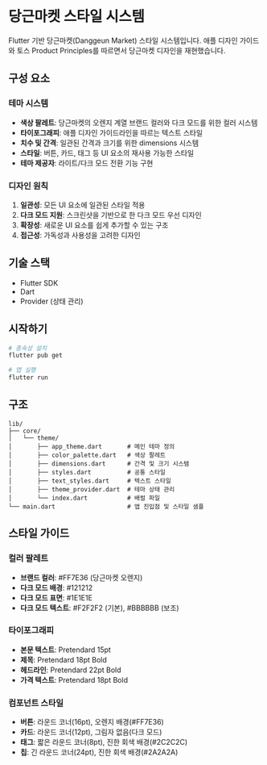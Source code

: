 # 당근마켓 스타일 시스템

Flutter 기반 당근마켓(Danggeun Market) 스타일 시스템입니다. 애플 디자인 가이드와 토스 Product Principles를 따르면서 당근마켓 디자인을 재현했습니다.

## 구성 요소

### 테마 시스템

- **색상 팔레트**: 당근마켓의 오렌지 계열 브랜드 컬러와 다크 모드를 위한 컬러 시스템
- **타이포그래피**: 애플 디자인 가이드라인을 따르는 텍스트 스타일
- **치수 및 간격**: 일관된 간격과 크기를 위한 dimensions 시스템
- **스타일**: 버튼, 카드, 태그 등 UI 요소의 재사용 가능한 스타일
- **테마 제공자**: 라이트/다크 모드 전환 기능 구현

### 디자인 원칙

1. **일관성**: 모든 UI 요소에 일관된 스타일 적용
2. **다크 모드 지원**: 스크린샷을 기반으로 한 다크 모드 우선 디자인
3. **확장성**: 새로운 UI 요소를 쉽게 추가할 수 있는 구조
4. **접근성**: 가독성과 사용성을 고려한 디자인

## 기술 스택

- Flutter SDK
- Dart
- Provider (상태 관리)

## 시작하기

```bash
# 종속성 설치
flutter pub get

# 앱 실행
flutter run
```

## 구조

```
lib/
├── core/
│   └── theme/
│       ├── app_theme.dart       # 메인 테마 정의
│       ├── color_palette.dart   # 색상 팔레트
│       ├── dimensions.dart      # 간격 및 크기 시스템
│       ├── styles.dart          # 공통 스타일
│       ├── text_styles.dart     # 텍스트 스타일
│       ├── theme_provider.dart  # 테마 상태 관리
│       └── index.dart           # 배럴 파일
└── main.dart                    # 앱 진입점 및 스타일 샘플
```

## 스타일 가이드

### 컬러 팔레트

- **브랜드 컬러**: #FF7E36 (당근마켓 오렌지)
- **다크 모드 배경**: #121212
- **다크 모드 표면**: #1E1E1E
- **다크 모드 텍스트**: #F2F2F2 (기본), #BBBBBB (보조)

### 타이포그래피

- **본문 텍스트**: Pretendard 15pt
- **제목**: Pretendard 18pt Bold
- **헤드라인**: Pretendard 22pt Bold
- **가격 텍스트**: Pretendard 18pt Bold

### 컴포넌트 스타일

- **버튼**: 라운드 코너(16pt), 오렌지 배경(#FF7E36)
- **카드**: 라운드 코너(12pt), 그림자 없음(다크 모드)
- **태그**: 짧은 라운드 코너(8pt), 진한 회색 배경(#2C2C2C)
- **칩**: 긴 라운드 코너(24pt), 진한 회색 배경(#2A2A2A) 
